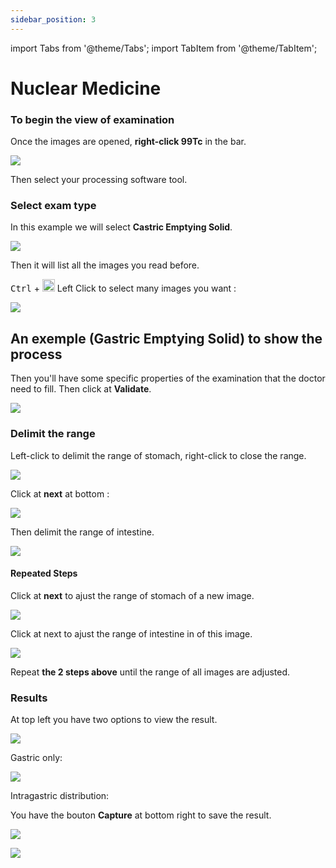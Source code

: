 ```yaml
---
sidebar_position: 3
---
```



import Tabs from '@theme/Tabs';
import TabItem from '@theme/TabItem';

# Nuclear Medicine

### To begin the view of examination

Once the images are opened, **right-click 99Tc** in the bar.

![](../../static/img/99tc.png )

Then select your processing software tool.

### Select exam type

 In this example we will select **Castric Emptying Solid**.

![](../../static/img/gastric.png )

Then it will list all the images you read before.

<kbd class="key">Ctrl</kbd>
+
<span class="key"><img src="https://upload.wikimedia.org/
wikipedia/commons/2/27/LMB_click.svg" width="20"/> Left Click </span> to select many images you want :

![](../../static/img/selectDICOM.png )

## An exemple (Gastric Emptying Solid) to show the process

Then you'll have some specific properties of the examination that the doctor need to 
fill. Then click at **Validate**.

![](../../static/img/ingestionTime.png )

### Delimit the range 

Left-click to delimit the range of stomach, right-click to close the range.

![](../../static/img/delimitStomach.png )

Click at **next** at bottom : 

![](../../static/img/next.png )

Then delimit the range of intestine.

![](../../static/img/delimitIntestine.png )

#### Repeated Steps

Click at **next** to ajust the range of stomach of a new image.

![](../../static/img/delimitStomach2.png )

Click at next to ajust the range of intestine in of this image.

![](../../static/img/delimitIntestine2.png )

Repeat **the 2 steps above** until the range of all images are adjusted.

### Results

At top left you have two options to view the result.

![](../../static/img/resultOptions.png )

Gastric only:

![](../../static/img/gastricOnly.png )

Intragastric distribution:

<!---
![](../../static/img/intragastricDistribution.png )
--->

You have the bouton **Capture** at bottom right to save the result.

![](../../static/img/capture.png )

![](../../static/img/saveDicom.png )
